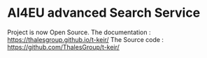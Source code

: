 # AI4EU advanced Search Service

Project is now Open Source.
The documentation : https://thalesgroup.github.io/t-keir/
The Source code : https://github.com/ThalesGroup/t-keir/
